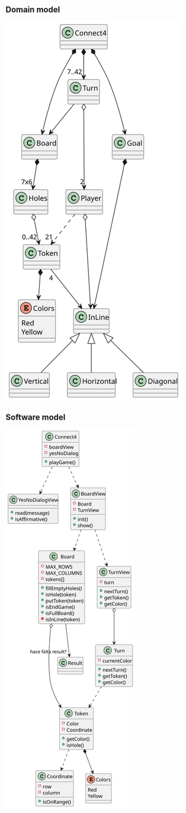 ## Domain model
![DomainModel](/UML/domainModel.svg)

## Software model
![DomainModel](/UML/softwareModel.svg)